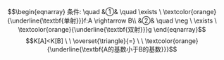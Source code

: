 $$\begin{eqnarray}
条件: \quad
&①& \quad \exists \ \textcolor{orange}{\underline{\textbf{单射}}}f:A \rightarrow B\\
&②& \quad \neg \ \exists \ \textcolor{orange}{\underline{\textbf{双射}}}g 
\end{eqnarray}$$
$$K[A]<K[B] \ \  \overset{\triangle}{=} \ \ \textcolor{orange}{\underline{\textbf{A的基数小于B的基数}}}$$